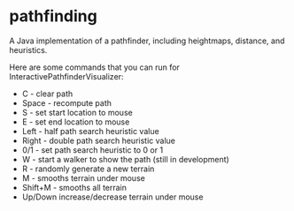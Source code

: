 # pathfinding
A Java implementation of a pathfinder, including heightmaps, distance, and heuristics.

Here are some commands that you can run for InteractivePathfinderVisualizer:
 * C - clear path
 * Space - recompute path
 * S - set start location to mouse
 * E - set end location to mouse
 * Left - half path search heuristic value
 * Right - double path search heuristic value
 * 0/1 - set path search heuristic to 0 or 1
 * W - start a walker to show the path (still in development)
 * R - randomly generate a new terrain               
 * M - smooths terrain under mouse                  
 * Shift+M - smooths all terrain                          
 * Up/Down        increase/decrease terrain under mouse       
